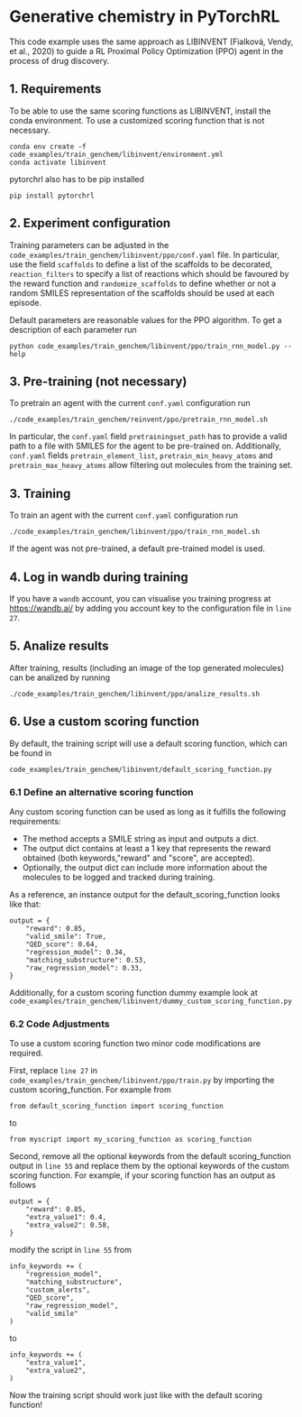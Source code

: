 # Generative chemistry in PyTorchRL

This code example uses the same approach as LIBINVENT (Fialková, Vendy, et al., 2020) to guide a RL Proximal Policy Optimization (PPO) agent in the process of drug discovery.

## 1. Requirements

To be able to use the same scoring functions as LIBINVENT, install the conda environment. To use a customized scoring function that is not necessary.

    conda env create -f code_examples/train_genchem/libinvent/environment.yml
    conda activate libinvent

pytorchrl also has to be pip installed

    pip install pytorchrl

## 2. Experiment configuration

Training parameters can be adjusted in the `code_examples/train_genchem/libinvent/ppo/conf.yaml` file. In particular, use the field `scaffolds` to define a list of the scaffolds to be decorated, `reaction_filters` to specify a list of reactions which should be favoured by the reward function and `randomize_scaffolds` to define whether or not a random SMILES representation of the scaffolds should be used at each episode. 

Default parameters are reasonable values for the PPO algorithm. To get a description of each parameter run

    python code_examples/train_genchem/libinvent/ppo/train_rnn_model.py --help

## 3. Pre-training (not necessary)

To pretrain an agent with the current `conf.yaml` configuration run

    ./code_examples/train_genchem/reinvent/ppo/pretrain_rnn_model.sh

In particular, the `conf.yaml` field `pretrainingset_path` has to provide a valid path to a file with SMILES for the agent to be pre-trained on. Additionally,  `conf.yaml` fields `pretrain_element_list`,  `pretrain_min_heavy_atoms` and `pretrain_max_heavy_atoms` allow filtering out molecules from the training set.

## 3. Training

To train an agent with the current `conf.yaml` configuration run

    ./code_examples/train_genchem/libinvent/ppo/train_rnn_model.sh

If the agent was not pre-trained, a default pre-trained model is used.

## 4. Log in wandb during training

If you have a `wandb` account, you can visualise you training progress at https://wandb.ai/ by adding you account key to the configuration file in `line 27`.

## 5. Analize results

After training, results (including an image of the top generated molecules) can be analized by running

    ./code_examples/train_genchem/libinvent/ppo/analize_results.sh

## 6. Use a custom scoring function

By default, the training script will use a default scoring function, which can be found in 

    code_examples/train_genchem/libinvent/default_scoring_function.py

### 6.1 Define an alternative scoring function

Any custom scoring function can be used as long as it fulfills the following requirements:
    
- The method accepts a SMILE string as input and outputs a dict.
- The output dict contains at least a 1 key that represents the reward obtained (both keywords,"reward" and "score", are accepted).
- Optionally, the output dict can include more information about the molecules to be logged and tracked during training.

As a reference, an instance output for the default_scoring_function looks like that:

    output = {
        "reward": 0.85,
        "valid_smile": True,
        "QED_score": 0.64,
        "regression_model": 0.34,
        "matching_substructure": 0.53,
        "raw_regression_model": 0.33,
    }

Additionally, for a custom scoring function dummy example look at `code_examples/train_genchem/libinvent/dummy_custom_scoring_function.py`

### 6.2 Code Adjustments

To use a custom scoring function two minor code modifications are required.

First, replace `line 27` in `code_examples/train_genchem/libinvent/ppo/train.py` by importing the custom scoring_function. For example from 

    from default_scoring_function import scoring_function

to

    from myscript import my_scoring_function as scoring_function

Second, remove all the optional keywords from the default scoring_function output in `line 55` and replace them by the optional keywords of the custom scoring function. For example, if your scoring function has an output as follows

    output = {
        "reward": 0.85,
        "extra_value1": 0.4,
        "extra_value2": 0.58,
    }

modify the script in `line 55` from

    info_keywords += (
        "regression_model",
        "matching_substructure",
        "custom_alerts",
        "QED_score",
        "raw_regression_model",
        "valid_smile"
    )

to

    info_keywords += (
        "extra_value1",
        "extra_value2",
    )

Now the training script should work just like with the default scoring function!